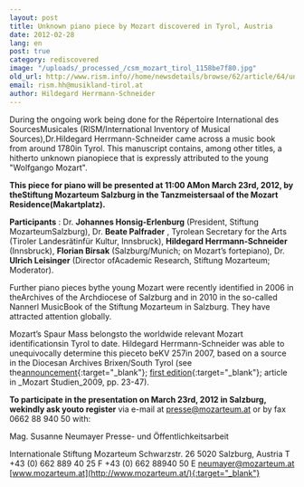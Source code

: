 ```yaml
---
layout: post
title: Unknown piano piece by Mozart discovered in Tyrol, Austria
date: 2012-02-28
lang: en
post: true
category: rediscovered
image: "/uploads/_processed_/csm_mozart_tirol_1158be7f80.jpg"
old_url: http://www.rism.info//home/newsdetails/browse/62/article/64/unknown-piano-piece-by-mozart-discovered-in-tyrol-austria.html
email: rism.hh@musikland-tirol.at
author: Hildegard Herrmann-Schneider
---
```



During the ongoing work being done for the Répertoire International des SourcesMusicales (RISM/International Inventory of Musical Sources),Dr.Hildegard Herrmann-Schneider came across a music book from around 1780in Tyrol. This manuscript contains, among other titles, a hitherto unknown pianopiece that is expressly attributed to the young "Wolfgango Mozart".

**This piece for piano will be presented at 11:00 AMon March 23rd, 2012, by theStiftung Mozarteum Salzburg in the Tanzmeistersaal of the Mozart Residence(Makartplatz).**

**Participants** : Dr. **Johannes Honsig-Erlenburg** (President, Stiftung MozarteumSalzburg), Dr. **Beate Palfrader** , Tyrolean Secretary for the Arts (Tiroler Landesrätinfür Kultur, Innsbruck), **Hildegard Herrmann-Schneider** (Innsbruck), **Florian Birsak** (Salzburg/Munich; on Mozart’s fortepiano), Dr. **Ulrich Leisinger** (Director ofAcademic Research, Stiftung Mozarteum; Moderator).

Further piano pieces bythe young Mozart were recently identified in 2006 in theArchives of the Archdiocese of Salzburg and in 2010 in the so-called Nannerl MusicBook of the Stiftung Mozarteum in Salzburg. They have attracted attention globally.

Mozart’s Spaur Mass belongsto the worldwide relevant Mozart identificationsin Tyrol to date. Hildegard Herrmann-Schneider was able to unequivocally determine this pieceto beKV 257in 2007, based on a source in the Diocesan Archives Brixen/South Tyrol (see the[announcement](http://www.musikland-tirol.at/downloads/pressemedieninfo.pdf){:target="_blank"}; [first edition](http://www.musikland-tirol.at/html/html/musikedition/mozartwa.html){:target="_blank"}; article in _Mozart Studien_2009, pp. 23-47).

**To participate in the presentation on March 23rd, 2012 in Salzburg, wekindly ask youto register** via e-mail at presse@mozarteum.at or by fax 0662 88 940 50 with:

Mag. Susanne Neumayer
Presse- und Öffentlichkeitsarbeit

Internationale Stiftung Mozarteum
Schwarzstr. 26
5020 Salzburg, Austria
T +43 (0) 662 889 40 25
F +43 (0) 662 88940 50
E [neumayer@mozarteum.at](mailto:neumayer@mozarteum.at)
[www.mozarteum.at](http://www.mozarteum.at/){:target="_blank"}